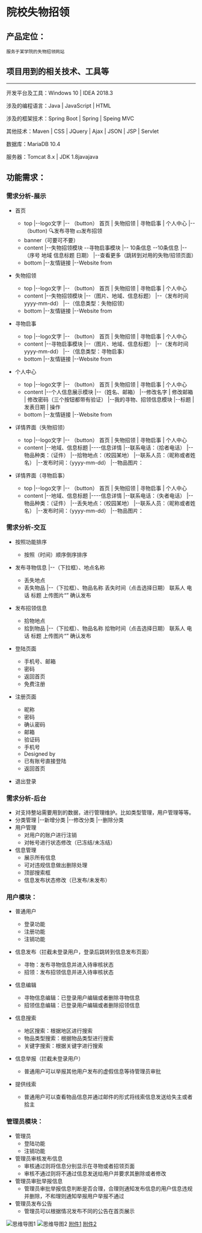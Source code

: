 # 院校失物招领

## 产品定位：
    
    服务于某学院的失物招领网站

## 项目用到的相关技术、工具等
----------

开发平台及工具：Windows 10 | IDEA 2018.3

涉及的编程语言：Java  |  JavaScript  |  HTML

涉及的框架技术：Spring Boot  |  Spring  |   Speing MVC

其他技术：Maven | CSS  |  JQuery  |  Ajax  |  JSON  |  JSP  |  Servlet

数据库：MariaDB 10.4

服务器：Tomcat 8.x  |   JDK 1.8javajava


## 功能需求：

### 需求分析-展示
- 首页
  - top
    |--logo文字
    |-- （button） 首页 |  失物招领 | 寻物启事  |  个人中心
    |-- （button)       🔍发布寻物  💴发布招领
  - banner（可要可不要）
  - content
    |--失物招领模块     --寻物启事模块
    |-- 10条信息        --10条信息
    |--（序号 地域 信息标题  日期）
    |--查看更多（跳转到对用的失物/招领页面）
  - bottom
    |--友情链接
    |--Website from

- 失物招领
  - top
    |--logo文字
    |-- （button） 首页 |  失物招领 | 寻物启事  |  个人中心
  - content
    |--失物招领模块
    |--（图片、地域、信息标题）
    |--（发布时间yyyy-mm-dd）
    |--（信息类型：失物招领）
  - bottom
    |--友情链接
    |--Website from

- 寻物启事
  - top
    |--logo文字
    |-- （button） 首页 |  失物招领 | 寻物启事  |  个人中心
  - content
    |--寻物启事模块
    |--（图片、地域、信息标题）
    |--（发布时间yyyy-mm-dd）
    |--（信息类型：寻物启事）
  - bottom
    |--友情链接
    |--Website from

- 个人中心
  - top
    |--logo文字
    |-- （button） 首页 |  失物招领 | 寻物启事  |  个人中心
  - content
    |--个人信息展示模块
    |--（姓名、邮箱）
    |--修改名字 |   修改邮箱    |   修改密码（三个按钮都带有验证）
    |--我的寻物、招领信息模块
        |--标题 | 发表日期  |  操作
  - bottom
    |--友情链接
    |--Website from

- 详情界面（失物招领）
  - top
    |--logo文字
    |-- （button） 首页 |  失物招领 | 寻物启事  |  个人中心
  - content
    |--地域、信息标题
    |----信息详情
        |--联系电话：（拾者电话）
        |--物品种类：（证件）
        |--拾物地点：（校园某地）
        |--联系人员：（昵称或者姓名）
        |--发布时间：（yyyy-mm-dd）
        |--物品图片：
    
- 详情界面（寻物启事）
  - top
    |--logo文字
    |-- （button） 首页 |  失物招领 | 寻物启事  |  个人中心
  - content
    |--地域、信息标题
    |----信息详情
        |--联系电话：（失者电话）
        |--物品种类：（证件）
        |--丢失地点：（校园某地）
        |--联系人员：（昵称或者姓名）
        |--发布时间：（yyyy-mm-dd）
        |--物品图片：


### 需求分析-交互
- 按照功能排序
  - 按照（时间）顺序倒序排序

- 发布寻物信息
    |--（下拉框）、地点名称
  - 丢失地点
  - 丢失物品
    |--（下拉框）、物品名称
    丢失时间（点击选择日期）
    联系人
    电话
    标题
    上传图片“”
    确认发布

- 发布招领信息
  - 拾物地点
  - 拾到物品
    |--（下拉框）、物品名称
    拾物时间（点击选择日期）
    联系人
    电话
    标题
    上传图片“”
    确认发布

- 登陆页面
  - 手机号、邮箱
  - 密码
  - 返回首页
  - 免费注册

- 注册页面
  - 昵称
  - 密码
  - 确认密码
  - 邮箱
  - 验证码
  - 手机号
  - Designed by
  - 已有账号直接登陆
  - 返回首页


- 退出登录

### 需求分析-后台
- 对支持整站需要用到的数据，进行管理维护。比如类型管理，用户管理等等。
- 分类管理
  |--新增分类
  |--修改分类
  |--删除分类
- 用户管理
  - 对用户的账户进行注销
  - 对帐号进行状态修改（已冻结/未冻结）
- 信息管理
  - 展示所有信息
  - 可对违规信息做出删除处理
  - 顶部搜索框
  - 信息发布状态修改（已发布/未发布）


### 用户模块：

- 普通用户
  - 登录功能
  - 注册功能
  - 注销功能

- 信息发布（拦截未登录用户，登录后跳转到信息发布页面）
  - 寻物：发布寻物信息并进入待审核状态
  - 招领：发布招领信息并进入待审核状态
- 信息编辑
  - 寻物信息编辑：已登录用户编辑或者删除寻物信息
  - 招领信息编辑：已登录用户编辑或者删除招领信息
- 信息搜索
  - 地区搜索：根据地区进行搜索
  - 物品类型搜索：根据物品类型进行搜索
  - 关键字搜索：根据关键字进行搜索
- 信息举报（拦截未登录用户）
  - 普通用户可以举报其他用户发布的虚假信息等待管理员审批
- 提供线索
  - 普通用户可以查看物品信息并通过邮件的形式将线索信息发送给失主或者拾主

### 管理员模块：

- 管理员
  - 登陆功能
  - 注销功能
- 管理员审核发布信息
  - 审核通过则将信息分别显示在寻物或者招领页面
  - 审核不通过则将不通过信息发送给用户并要求其删除或者修改
- 管理员审批举报信息
  - 管理员审批举报信息判断是否合理，合理则通知发布信息的用户信息违规并删除，不和理则通知举报用户举报不通过
- 管理员发布公告
  - 管理员可以根据情况发布不同的公告在首页展示

![思维导图1](http://139.199.69.169:8080/testTP/yxswzl1.png)
![思维导图2](http://139.199.69.169:8080/testTP/yxswzl2.png)
[附件1](https://ActiveSoul8231.github.io/yxswzl/院校失物招领详细功能图1.pdf)
[附件2](https://ActiveSoul8231.github.io/yxswzl/院校失物招领详细功能图2.pdf)

